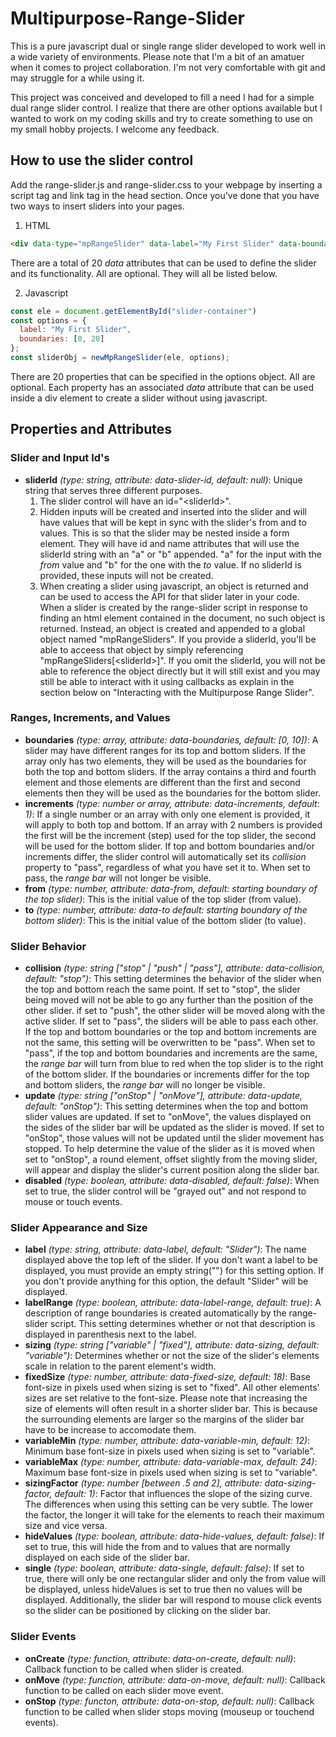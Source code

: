 # Multipurpose-Range-Slider

This is a pure javascript dual or single range slider developed to work well in a wide variety of environments. Please note that I'm a bit of an amatuer when it comes
to project collaboration. I'm not very comfortable with git and may struggle for a while using it.

This project was conceived and developed to fill a need I had for a simple dual range slider control. I realize that there are other options available but I wanted to
work on my coding skills and try to create something to use on my small hobby projects. I welcome any feedback.

## How to use the slider control
Add the range-slider.js and range-slider.css to your webpage by inserting a script tag and link tag in the head section. Once you've done that you have two ways
to insert sliders into your pages.

1. HTML
  ```HTML
  <div data-type="mpRangeSlider" data-label="My First Slider" data-boundaries="[0, 20]"></div>
  ```
  There are a total of 20 *data* attributes that can be used to define the slider and its functionality. All are optional. They will all be listed below.
  
2. Javascript
  ```javascript
  const ele = document.getElementById("slider-container")
  const options = {
    label: "My First Slider",
    boundaries: [0, 20]
  };
  const sliderObj = newMpRangeSlider(ele, options);
  ```
  There are 20 properties that can be specified in the options object. All are optional. Each property has an associated *data* attribute that can be
  used inside a div element to create a slider without using javascript.
  
## Properties and Attributes

###  Slider and Input Id's
* **sliderId** *(type: string, attribute: data-slider-id, default: null)*: Unique string that serves three different purposes.
  1. The slider control will have an id="\<sliderId\>".
  2. Hidden inputs will be created and inserted into the slider and will have values
  that will be kept in sync with the slider's from and to values. This is so that the slider may be nested inside a form element.
  They will have id and name attributes that will use the sliderId string with an "a" or "b" appended. "a" for the input with the
  *from* value and "b" for the one with the *to* value. If no sliderId is provided, these inputs will not be created.
  3. When creating a
  slider using javascript, an object is returned and can be used to access the API for that slider later in your code. When a slider
  is created by the range-slider script in response to finding an html element contained in the document, no such object is returned.
  Instead, an object is created and appended to a global object named "mpRangeSliders". If you provide a sliderId, you'll be able
  to acceess that object by simply referencing "mpRangeSliders[\<sliderId\>]". If you omit the sliderId, you will not be able to
  reference the object directly but it will still exist and you may still be able to interact with it using callbacks as explain
  in the section below on "Interacting with the Multipurpose Range Slider".

### Ranges, Increments, and Values
* **boundaries** *(type: array, attribute: data-boundaries, default: [0, 10])*: A slider may have different ranges for its top and bottom sliders.
If the array only has two elements, they will be used as the boundaries for both the top and bottom sliders. If the array contains a third and
fourth element and those elements are different than the first and second elements then they will be used as the boundaries for the bottom slider.
* **increments** *(type: number or array, attribute: data-increments, default: 1)*: If a single number or an array with only one element is
provided, it will apply to both top and bottom. If an array with 2 numbers is provided the first will be the increment (step) used for the top
slider, the second will be used for the bottom slider. If top and bottom boundaries and/or increments differ, the slider control will automatically
set its *collision* property to "pass", regardless of what you have set it to. When set to pass, the *range bar* will not longer be visible.
* **from** *(type: number, attribute: data-from, default: starting boundary of the top slider)*: This is the initial value of the top slider (from value).
* **to** *(type: number, attribute: data-to default: starting boundary of the bottom slider)*: This is the initial value of the bottom slider (to value).

### Slider Behavior
* **collision** *(type: string ["stop" | "push" | "pass"], attribute: data-collision, default: "stop")*: This setting determines the behavior of the
slider when the top and bottom reach the same point. If set to "stop", the slider being moved will not be able to go any further than the position of
the other slider. if set to "push", the other slider will be moved along with the active slider. If set to "pass", the sliders will be able to pass each
other. If the top and bottom boundaries or the top and bottom increments are not the same, this setting will be overwritten to be "pass". When set to
"pass", if the top and bottom boundaries and increments are the same, the *range bar* will turn from blue to red when the top slider is to the right of
the bottom slider. If the boundaries or increments differ for the top and bottom sliders, the *range bar* will no longer be visible.
* **update** *(type: string ["onStop" | "onMove"], attribute: data-update, default: "onStop")*: This setting determines when the top and bottom slider
values are updated. If set to "onMove", the values displayed on the sides of the slider bar will be updated as the slider is moved. If set to "onStop",
those values will not be updated until the slider movement has stopped. To help determine the value of the slider as it is moved when set to "onStop",
a round element, offset slightly from the moving slider, will appear and display the slider's current position along the slider bar.
* **disabled** *(type: boolean, attribute: data-disabled, default: false)*: When set to true, the slider control will be "grayed out" and not respond
to mouse or touch events.

### Slider Appearance and Size
* **label** *(type: string, attribute: data-label, default: "Slider")*: The name displayed above the top left of the slider. If you don't want a label
to be displayed, you must provide an empty string("") for this setting option. If you don't provide anything for this option, the default "Slider" will
be displayed.
* **labelRange** *(type: boolean, attribute: data-label-range, default: true)*: A description of range boundaries is created automatically by the
range-slider script. This setting determines whether or not that description is displayed in parenthesis next to the label.
* **sizing** *(type: string ["variable" | "fixed"], attribute: data-sizing, default: "variable")*: Determines whether or not the size of the slider's
elements scale in relation to the parent element's width.
* **fixedSize** *(type: number, attribute: data-fixed-size, default: 18)*: Base font-size in pixels used when sizing is set to "fixed". All other
elements' sizes are set relative to the font-size. Please note that increasing the size of elements will often result in a shorter slider bar. This is
because the surrounding elements are larger so the margins of the slider bar have to be increase to accomodate them.
* **variableMin** *(type: number, attribute: data-variable-min, default: 12)*: Minimum base font-size in pixels used when sizing is set to "variable".
* **variableMax** *(type: number, attribute: data-variable-max, default: 24)*: Maximum base font-size in pixels used when sizing is set to "variable".
* **sizingFactor** *(type: number [between .5 and 2], attribute: data-sizing-factor, default: 1)*: Factor that influences the slope of the sizing curve.
The differences when using this setting can be very subtle. The lower the factor, the longer it will take for the elements to reach their maximum size
and vice versa.
* **hideValues** *(type: boolean, attribute: data-hide-values, default: false)*: If set to true, this will hide the from and to values that are normally
displayed on each side of the slider bar.
* **single** *(type: boolean, attribute: data-single, default: false)*: If set to true, there will only be one rectangular slider and only the from value
will be displayed, unless hideValues is set to true then no values will be displayed. Additionally, the slider bar	will respond to mouse click events so
the slider can be positioned by clicking on the slider bar.

### Slider Events
* **onCreate** *(type: function, attribute: data-on-create, default: null)*: Callback function to be called when slider is created.
* **onMove** *(type: function, attribute: data-on-move, default: null)*: Callback function to be called on each slider move event.
* **onStop** *(type: functon, attribute: data-on-stop, default: null)*: Callback function to be called when slider stops moving (mouseup or touchend events).

